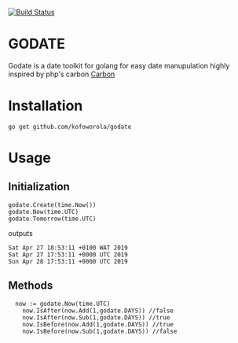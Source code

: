 [![Build Status](https://travis-ci.org/kofoworola/godate.svg?branch=master)](https://travis-ci.org/kofoworola/godate)

# GODATE
Godate is a date toolkit for golang for easy date manupulation highly inspired by php's carbon [Carbon](https://carbon.nesbot.com/)
# Installation
```
go get github.com/kofoworola/godate
```
# Usage
## Initialization
```
godate.Create(time.Now())
godate.Now(time.UTC)
godate.Tomorrow(time.UTC)
```
outputs
```
Sat Apr 27 18:53:11 +0100 WAT 2019
Sat Apr 27 17:53:11 +0000 UTC 2019
Sun Apr 28 17:53:11 +0000 UTC 2019
```

## Methods
```
  now := godate.Now(time.UTC)
	now.IsAfter(now.Add(1,godate.DAYS)) //false
	now.IsAfter(now.Sub(1,godate.DAYS)) //true
	now.IsBefore(now.Add(1,godate.DAYS)) //true
	now.IsBefore(now.Sub(1,godate.DAYS)) //false
```
